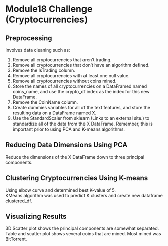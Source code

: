 # Module18 Challenge (Cryptocurrencies)
## Preprocessing
Involves data cleaning such as:
 1. Remove all cryptocurrencies that aren’t trading. 
 2. Remove all cryptocurrencies that don’t have an algorithm defined. 
 3. Remove the IsTrading column. 
 4. Remove all cryptocurrencies with at least one null value. 
 5. Remove all cryptocurrencies without coins mined. 
 6. Store the names of all cryptocurrencies on a DataFramed named coins_name, and use the crypto_df.index as the index for this new DataFrame. 
 7. Remove the CoinName column. 
 8. Create dummies variables for all of the text features, and store the resulting data on a DataFrame named X. 
 9. Use the StandardScaler from sklearn (Links to an external site.) to standardize all of the data from the X DataFrame. Remember, this is important prior to using PCA and K-means algorithms. 

## Reducing Data Dimensions Using PCA
Reduce the dimensions of the X DataFrame down to three principal components.

## Clustering Cryptocurrencies Using K-means
Using elbow curve and determined best K-value of 5.  
KMeans algorithm was used to predict K clusters and create new dataframe clustered_df.

## Visualizing Results
3D Scatter plot shows the principal components are somewhat separated.  
Table and scatter plot shows several coins that are mined. Most mined was BitTorrent.
